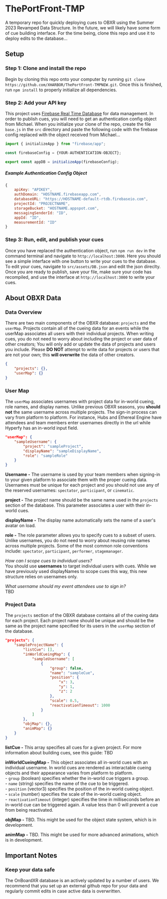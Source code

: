 # ThePortFront-TMP
A temporary repo for quickly deploying cues to OBXR using the Summer 2023 Revamped Data Structure. In the future, we will likely have some form of cue building interface. For the time being, clone this repo and use it to deploy edits to the database...

## Setup
### Step 1: Clone and install the repo
Begin by cloning this repo onto your computer by running `git clone https://github.com/XHARBOR/ThePortFront-TMPNEW.git`. Once this is finished, run `npm install` to properly initialize all dependencies.

### Step 2: Add your API key
This project uses [Firebase Real Time Database](https://firebase.google.com/docs/database) for data management. In order to publish cues, you will need to get an authentication config object from Michael. When you initialize your clone of the repo, create the file `base.js` in the `src` directory and paste the following code with the firebase config replaced with the object received from Michael...
```js
import { initializeApp } from "firebase/app";

const firebaseConfig = {YOUR-AUTHENTICATION-OBJECT};

export const appDB = initializeApp(firebaseConfig);
```

##### Example Authentication Config Object
```js
{
    apiKey: "APIKEY",
    authDomain: "HOSTNAME.firebaseapp.com",
    databaseURL: "https://HOSTNAME-default-rtdb.firebaseio.com",
    projectId: "PROJECTNAME",
    storageBucket: "HOSTNAME.appspot.com",
    messagingSenderId: "ID",
    appId: "ID",
    measurementId: "ID"
}
```

### Step 3: Run, edit, and publish your cues
Once you have replaced the authentication object, run `npm run dev` in the command terminal and navigate to `http://localhost:3000`. Here you should see a simple interface with one button to write your cues to the database. To edit your cues, navigate to `src/assets/DB.json` and edit the json direclty. Once you are ready to publish, save your file, make sure your code has recompiled, and use the interface at `http://localhost:3000` to write your cues.

## About OBXR Data
### Data Overview
There are two main components of the OBXR database: `projects` and the `userMap`. Projects contain all of the cueing data for an events while the userMap associates all users with their individual projects. When writing cues, you do not need to worry about including the project or user data of other creators; You will only add or update the data of projects and users you include. Please **DO NOT** attempt to write data for projects or users that are not your own; this **will overwrite** the data of other creators.
```json
{
    "projects": {},
    "userMap": {}
}
```

### User Map
The `userMap` associates usernames with project data for in-world cueing, role names, and display names. Unlike previous OBXR seasons, you **should not** the same username across multiple projects. The sign-in process can vary from platform to platform. For instance, Hubs and Ethereal Engine have attendees and team members enter usernames directly in the url while Hyperfy has an in-world input field.
```json
"userMap": {
    "sampleUsername": {
        "project": "sampleProject",
        "displayName": "sampleDisplayName",
        "role": "sampleRole"
    }
}
```
**Username -** The username is used by your team members when signing-in to your given platform to associate them with the proper cueing data. Usernames must be unique for each project and you should not use any of the reserved usernames: `spectator`, `participant`, or `cinematic`.

**project -** The project name should be the same name used in the `projects` section of the database. This parameter associates a user with their in-world cues.

**displayName -** The display name automatically sets the name of a user's avatar on load.

**role -** The role parameter allows you to specify cues to a subset of users. Unlike usernames, you do not need to worry about reusing role names across multiple projects. Some of the most common role conventions include: `spectator`, `participant`, `performer`, `stagemanager`.

_How can I scope cues to individual users?_\
You should use **usernames** to target individual users with cues. While we have previously used displayNames to scope cues this way, this new structure relies on usernames only. 

_What username should my event attendees use to sign in?_\
TBD

### Project Data
The `projects` section of the OBXR database contains all of the cueing data for each project. Each project name should be unique and should be the same as the project name specified for its users in the `userMap` section of the database. 
```json
"projects": {
    "sampleProjectName": {
        "listCue": [],
        "inWorldCueingMap": {
            "sampleUsername": [
                {
                    "group": false,
                    "name": "sampleCue",
                    "position": {
                        "x": 3,
                        "y": 1,
                        "z": 2
                    },
                    "scale": 0.5,
                    "reactivationTimeout": 1000
                }
            ]
        },
        "objMap": {},
        "animMap": {}
    }
}
```
**listCue -** This array specifies all cues for a given project. For more information about building cues, see this guide: TBD

**inWorldCueingMap -** This object associates all in-world cues with an individual username. In world cues are rendered as interactable cueing objects and their appearance varies from platform to platform.\
    - `group` (boolean) specifies whether the in-world cue triggers a group.\
    - `name` (string) specifies the name of the cue to be triggered.\
    - `position` (vector3) specifies the position of the in-world cueing object.\
    - `scale` (number) specifies the scale of the in-world cueing object.\
    - `reactivationTimeout` (integer) specifies the time in milliseconds before an in-world cue can be triggered again. A value less than 0 will prevent a cue from being reactivated.

**objMap -** TBD. This might be used for the object state system, which is in development.

**animMap -** TBD. This might be used for more advanced animations, which is in development.

## Important Notes
### Keep your data safe
The OnBoardXR database is an actively updated by a number of users. We recommend that you set up an external github repo for your data and regularly commit edits in case active data is overwritten.
